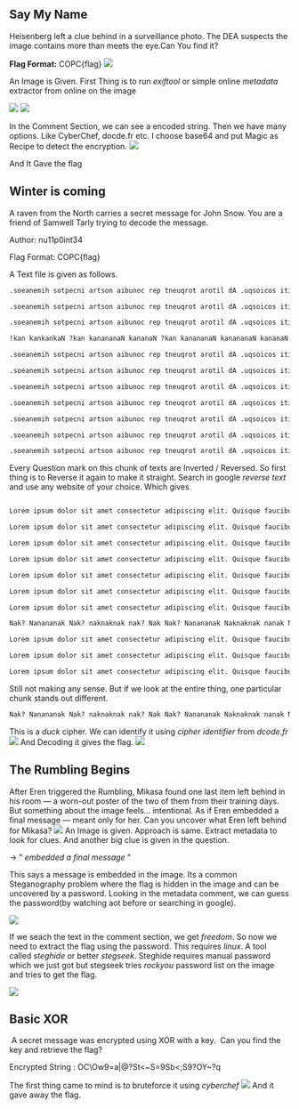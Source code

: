## Say My Name
Heisenberg left a clue behind in a surveillance photo. The DEA suspects the image contains more than meets the eye.Can You find it?


**Flag Format:** COPC{flag}
![](attachments/saymyname%201.jpg)

An Image is Given. First Thing is to run *exiftool* or simple online *metadata* extractor from online on the image

![](attachments/Pasted%20image%2020250615131719.png)
![](attachments/Pasted%20image%2020250619151129.png)

In the Comment Section, we can see a encoded string.
Then we have many options. Like CyberChef, docde.fr etc. I choose base64 and put Magic as Recipe to detect the encryption.
![](attachments/Pasted%20image%2020250615130726.png)

And It Gave the flag

## Winter is coming
A raven from the North carries a secret message for John Snow. You are a friend of Samwell Tarly trying to decode the message.

Author: nu11p0int34

Flag Format: COPC{flag}

A Text file is given as follows.

```txt
.soeanemih sotpecni artson aibunoc rep tneuqrot arotil dA .uqsoicos iticat tnetpa ssalc lev repmes tirerdneh tU .ereusop cnun regetni ainical adauselam lsin assam silucaI .satsege mudnebib sutem cen sucal allignirf sumaviv ranivluP .ropmet anru maid des naenea ue oel supmeT .sillavnoc siud sullet muiterp im susruc di nI .tarecalp mes euqsetnellep eativ neipas xe subicuaf euqsiuQ .tile gnicsipida rutetcesnoc tema tis rolod muspi meroL

.soeanemih sotpecni artson aibunoc rep tneuqrot arotil dA .uqsoicos iticat tnetpa ssalc lev repmes tirerdneh tU .ereusop cnun regetni ainical adauselam lsin assam silucaI .satsege mudnebib sutem cen sucal allignirf sumaviv ranivluP .ropmet anru maid des naenea ue oel supmeT .sillavnoc siud sullet muiterp im susruc di nI .tarecalp mes euqsetnellep eativ neipas xe subicuaf euqsiuQ .tile gnicsipida rutetcesnoc tema tis rolod muspi meroL

.soeanemih sotpecni artson aibunoc rep tneuqrot arotil dA .uqsoicos iticat tnetpa ssalc lev repmes tirerdneh tU .ereusop cnun regetni ainical adauselam lsin assam silucaI .satsege mudnebib sutem cen sucal allignirf sumaviv ranivluP .ropmet anru maid des naenea ue oel supmeT .sillavnoc siud sullet muiterp im susruc di nI .tarecalp mes euqsetnellep eativ neipas xe subicuaf euqsiuQ .tile gnicsipida rutetcesnoc tema tis rolod muspi meroL

!kan kankankaN ?kan kanananaN kananaN ?kan kanananaN kanananaN kananaN ?kaN !kan ?kaN kanananaN kanananaN !kan ?kaN kanananaN kanananaN kananaN ?kan kankankan ?kan .kaN ?kaN kankankaN kanananaN kananaN ?kan kaN kanananaN .kan ?kaN kankankan ?kan kanananaN kanananaN .kaN ?kaN kankankaN kanananaN kanan kankankaN kanananaN ?kaN kaN ?kan kankankan ?kaN kanananaN ?kaN

.soeanemih sotpecni artson aibunoc rep tneuqrot arotil dA .uqsoicos iticat tnetpa ssalc lev repmes tirerdneh tU .ereusop cnun regetni ainical adauselam lsin assam silucaI .satsege mudnebib sutem cen sucal allignirf sumaviv ranivluP .ropmet anru maid des naenea ue oel supmeT .sillavnoc siud sullet muiterp im susruc di nI .tarecalp mes euqsetnellep eativ neipas xe subicuaf euqsiuQ .tile gnicsipida rutetcesnoc tema tis rolod muspi meroL

.soeanemih sotpecni artson aibunoc rep tneuqrot arotil dA .uqsoicos iticat tnetpa ssalc lev repmes tirerdneh tU .ereusop cnun regetni ainical adauselam lsin assam silucaI .satsege mudnebib sutem cen sucal allignirf sumaviv ranivluP .ropmet anru maid des naenea ue oel supmeT .sillavnoc siud sullet muiterp im susruc di nI .tarecalp mes euqsetnellep eativ neipas xe subicuaf euqsiuQ .tile gnicsipida rutetcesnoc tema tis rolod muspi meroL

.soeanemih sotpecni artson aibunoc rep tneuqrot arotil dA .uqsoicos iticat tnetpa ssalc lev repmes tirerdneh tU .ereusop cnun regetni ainical adauselam lsin assam silucaI .satsege mudnebib sutem cen sucal allignirf sumaviv ranivluP .ropmet anru maid des naenea ue oel supmeT .sillavnoc siud sullet muiterp im susruc di nI .tarecalp mes euqsetnellep eativ neipas xe subicuaf euqsiuQ .tile gnicsipida rutetcesnoc tema tis rolod muspi meroL

.soeanemih sotpecni artson aibunoc rep tneuqrot arotil dA .uqsoicos iticat tnetpa ssalc lev repmes tirerdneh tU .ereusop cnun regetni ainical adauselam lsin assam silucaI .satsege mudnebib sutem cen sucal allignirf sumaviv ranivluP .ropmet anru maid des naenea ue oel supmeT .sillavnoc siud sullet muiterp im susruc di nI .tarecalp mes euqsetnellep eativ neipas xe subicuaf euqsiuQ .tile gnicsipida rutetcesnoc tema tis rolod muspi meroL

.soeanemih sotpecni artson aibunoc rep tneuqrot arotil dA .uqsoicos iticat tnetpa ssalc lev repmes tirerdneh tU .ereusop cnun regetni ainical adauselam lsin assam silucaI .satsege mudnebib sutem cen sucal allignirf sumaviv ranivluP .ropmet anru maid des naenea ue oel supmeT .sillavnoc siud sullet muiterp im susruc di nI .tarecalp mes euqsetnellep eativ neipas xe subicuaf euqsiuQ .tile gnicsipida rutetcesnoc tema tis rolod muspi meroL

.soeanemih sotpecni artson aibunoc rep tneuqrot arotil dA .uqsoicos iticat tnetpa ssalc lev repmes tirerdneh tU .ereusop cnun regetni ainical adauselam lsin assam silucaI .satsege mudnebib sutem cen sucal allignirf sumaviv ranivluP .ropmet anru maid des naenea ue oel supmeT .sillavnoc siud sullet muiterp im susruc di nI .tarecalp mes euqsetnellep eativ neipas xe subicuaf euqsiuQ .tile gnicsipida rutetcesnoc tema tis rolod muspi meroL

.soeanemih sotpecni artson aibunoc rep tneuqrot arotil dA .uqsoicos iticat tnetpa ssalc lev repmes tirerdneh tU .ereusop cnun regetni ainical adauselam lsin assam silucaI .satsege mudnebib sutem cen sucal allignirf sumaviv ranivluP .ropmet anru maid des naenea ue oel supmeT .sillavnoc siud sullet muiterp im susruc di nI .tarecalp mes euqsetnellep eativ neipas xe subicuaf euqsiuQ .tile gnicsipida rutetcesnoc tema tis rolod muspi meroL

```

Every Question mark on this chunk of texts are Inverted / Reversed. So first thing is to Reverse it again to make it straight.
Search in google *reverse text* and use any website of your choice. Which gives
```txt

Lorem ipsum dolor sit amet consectetur adipiscing elit. Quisque faucibus ex sapien vitae pellentesque sem placerat. In id cursus mi pretium tellus duis convallis. Tempus leo eu aenean sed diam urna tempor. Pulvinar vivamus fringilla lacus nec metus bibendum egestas. Iaculis massa nisl malesuada lacinia integer nunc posuere. Ut hendrerit semper vel class aptent taciti sociosqu. Ad litora torquent per conubia nostra inceptos himenaeos.

Lorem ipsum dolor sit amet consectetur adipiscing elit. Quisque faucibus ex sapien vitae pellentesque sem placerat. In id cursus mi pretium tellus duis convallis. Tempus leo eu aenean sed diam urna tempor. Pulvinar vivamus fringilla lacus nec metus bibendum egestas. Iaculis massa nisl malesuada lacinia integer nunc posuere. Ut hendrerit semper vel class aptent taciti sociosqu. Ad litora torquent per conubia nostra inceptos himenaeos.

Lorem ipsum dolor sit amet consectetur adipiscing elit. Quisque faucibus ex sapien vitae pellentesque sem placerat. In id cursus mi pretium tellus duis convallis. Tempus leo eu aenean sed diam urna tempor. Pulvinar vivamus fringilla lacus nec metus bibendum egestas. Iaculis massa nisl malesuada lacinia integer nunc posuere. Ut hendrerit semper vel class aptent taciti sociosqu. Ad litora torquent per conubia nostra inceptos himenaeos.

Lorem ipsum dolor sit amet consectetur adipiscing elit. Quisque faucibus ex sapien vitae pellentesque sem placerat. In id cursus mi pretium tellus duis convallis. Tempus leo eu aenean sed diam urna tempor. Pulvinar vivamus fringilla lacus nec metus bibendum egestas. Iaculis massa nisl malesuada lacinia integer nunc posuere. Ut hendrerit semper vel class aptent taciti sociosqu. Ad litora torquent per conubia nostra inceptos himenaeos.

Lorem ipsum dolor sit amet consectetur adipiscing elit. Quisque faucibus ex sapien vitae pellentesque sem placerat. In id cursus mi pretium tellus duis convallis. Tempus leo eu aenean sed diam urna tempor. Pulvinar vivamus fringilla lacus nec metus bibendum egestas. Iaculis massa nisl malesuada lacinia integer nunc posuere. Ut hendrerit semper vel class aptent taciti sociosqu. Ad litora torquent per conubia nostra inceptos himenaeos.

Lorem ipsum dolor sit amet consectetur adipiscing elit. Quisque faucibus ex sapien vitae pellentesque sem placerat. In id cursus mi pretium tellus duis convallis. Tempus leo eu aenean sed diam urna tempor. Pulvinar vivamus fringilla lacus nec metus bibendum egestas. Iaculis massa nisl malesuada lacinia integer nunc posuere. Ut hendrerit semper vel class aptent taciti sociosqu. Ad litora torquent per conubia nostra inceptos himenaeos.

Lorem ipsum dolor sit amet consectetur adipiscing elit. Quisque faucibus ex sapien vitae pellentesque sem placerat. In id cursus mi pretium tellus duis convallis. Tempus leo eu aenean sed diam urna tempor. Pulvinar vivamus fringilla lacus nec metus bibendum egestas. Iaculis massa nisl malesuada lacinia integer nunc posuere. Ut hendrerit semper vel class aptent taciti sociosqu. Ad litora torquent per conubia nostra inceptos himenaeos.

Nak? Nanananak Nak? naknaknak nak? Nak Nak? Nanananak Naknaknak nanak Nanananak Naknaknak Nak? Nak. Nanananak Nanananak nak? naknaknak Nak? nak. Nanananak Nak nak? Nananak Nanananak Naknaknak Nak? Nak. nak? naknaknak nak? Nananak Nanananak Nanananak Nak? nak! Nanananak Nanananak Nak? nak! Nak? Nananak Nanananak Nanananak nak? Nananak Nanananak nak? Naknaknak nak!

Lorem ipsum dolor sit amet consectetur adipiscing elit. Quisque faucibus ex sapien vitae pellentesque sem placerat. In id cursus mi pretium tellus duis convallis. Tempus leo eu aenean sed diam urna tempor. Pulvinar vivamus fringilla lacus nec metus bibendum egestas. Iaculis massa nisl malesuada lacinia integer nunc posuere. Ut hendrerit semper vel class aptent taciti sociosqu. Ad litora torquent per conubia nostra inceptos himenaeos.

Lorem ipsum dolor sit amet consectetur adipiscing elit. Quisque faucibus ex sapien vitae pellentesque sem placerat. In id cursus mi pretium tellus duis convallis. Tempus leo eu aenean sed diam urna tempor. Pulvinar vivamus fringilla lacus nec metus bibendum egestas. Iaculis massa nisl malesuada lacinia integer nunc posuere. Ut hendrerit semper vel class aptent taciti sociosqu. Ad litora torquent per conubia nostra inceptos himenaeos.

Lorem ipsum dolor sit amet consectetur adipiscing elit. Quisque faucibus ex sapien vitae pellentesque sem placerat. In id cursus mi pretium tellus duis convallis. Tempus leo eu aenean sed diam urna tempor. Pulvinar vivamus fringilla lacus nec metus bibendum egestas. Iaculis massa nisl malesuada lacinia integer nunc posuere. Ut hendrerit semper vel class aptent taciti sociosqu. Ad litora torquent per conubia nostra inceptos himenaeos.
```

Still not making any sense. But if we look at the entire thing, one particular chunk stands out different.

```txt
Nak? Nanananak Nak? naknaknak nak? Nak Nak? Nanananak Naknaknak nanak Nanananak Naknaknak Nak? Nak. Nanananak Nanananak nak? naknaknak Nak? nak. Nanananak Nak nak? Nananak Nanananak Naknaknak Nak? Nak. nak? naknaknak nak? Nananak Nanananak Nanananak Nak? nak! Nanananak Nanananak Nak? nak! Nak? Nananak Nanananak Nanananak nak? Nananak Nanananak nak? Naknaknak nak!
```

This is a *duck* cipher. We can identify it using *cipher identifier* from *dcode.fr*
![](attachments/Pasted%20image%2020250615134615.png)
And Decoding it gives the flag.
![](attachments/Pasted%20image%2020250615134711.png)

## The Rumbling Begins
After Eren triggered the Rumbling, Mikasa found one last item left behind in his room — a worn-out poster of the two of them from their training days. But something about the image feels… intentional. As if Eren embedded a final message — meant only for her.
Can you uncover what Eren left behind for Mikasa?
![](attachments/aot.jpg)
An Image is given. Approach is same. Extract metadata to look for clues. And another big clue is given in the question. 

-> "  *embedded a final message* "

This says a message is embedded in the image. Its a common Steganography problem where the flag is hidden in the image and can be uncovered by a password. Looking in the metadata comment, we can guess the password(by watching aot before or searching in google). 

![](attachments/Pasted%20image%2020250619152405.png)

If we seach the text in the comment section, we get *freedom*. So now we need to extract the flag using the password.
This requires *linux*. A tool called *steghide* or better *stegseek*. 
Steghide requires manual password which we just got but stegseek tries *rockyou* password list on the image and tries to get the flag.

![](attachments/Pasted%20image%2020250619152831.png)

## Basic XOR
 A secret message was encrypted using XOR with a key. 
Can you find the key and retrieve the flag?

Encrypted String : OC\Ow9=a|@?St<~S=9Sb<;S9?OY~?q

The first thing came to mind is to bruteforce it using *cyberchef*
![](attachments/Pasted%20image%2020250619153120.png)
And it gave away the flag.


